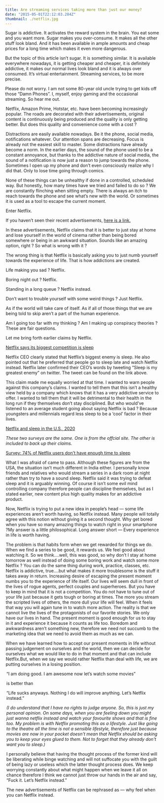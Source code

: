 ```yaml
---
title: Are streaming services taking more than just our money?
date: "2015-05-01T22:12:03.284Z"
thumbnail: ./netflix.jpg
---
```


Sugar is addictive. It activates the reward system in the brain. You eat some and you want more. Sugar makes you over-consume. It makes all the other stuff look bland. And it has been available in ample amounts and cheap prices for a long time which makes it even more dangerous.

But the topic of this article isn’t sugar. It is something similar. It is available everywhere nowadays, it is getting cheaper and cheaper, it is definitely addictive, it makes our normal lives look bland and it is always over consumed. It’s virtual entertainment. Streaming services, to be more precise.

Please do not worry. I am not some 80-year old uncle trying to get kids off those “Damn Phones”. I, myself, enjoy gaming and the occasional streaming. So hear me out.

<legend>

Netflix, Amazon Prime, Hotstar, etc. have been becoming increasingly popular. The roads are decorated with their advertisements, original content is continuously being produced and the quality is only getting better. But does this quality and convenience come with a cost ?

Distractions are easily available nowadays. Be it the phone, social media, notifications whatever. Our attention spans are decreasing. Focus is already not the easiest skill to master. Some distractions have already become a norm. In the earlier days, the sound of the phone used to be a constant annoyance, but thanks to the addictive nature of social media, the sound of a notification is now just a reason to jump towards the phone. Sometimes I open up my phone and don’t even consciously realize why I did that. Only to lose time going through comics.

None of these things can be unhealthy if done in a controlled, scheduled way. But honestly, how many times have we tried and failed to do so ? We are constantly flinching when sitting empty. There is always an itch to reach towards the phone and see what’s new with the world. Or sometimes it is used as a tool to escape the current moment.

Enter Netflix.

If you haven’t seen their recent advertisements, <a href="https://youtu.be/OOG1cyWghiI">here is a link.</a>

In these advertisements, Netflix claims that it is better to just stay at home and lose yourself in the world of cinema rather than being bored somewhere or being in an awkward situation. Sounds like an amazing option, right ? So what is wrong with it ?

The wrong thing is that Netflix is basically asking you to just numb yourself towards the experience of life. That is how addictions are created.

Life making you sad ? Netflix.

Boring night out ? Netflix.

Standing in a long queue ? Netflix instead.

Don’t want to trouble yourself with some weird things ? Just Netflix.

As if the world will take care of itself. As if all of those things that we are being told to skip aren’t a part of the human experience.

Am I going too far with my thinking ? Am I making up conspiracy theories ? These are fair questions.

Let me bring forth earlier claims by Netflix.

<a href="https://www.independent.co.uk/life-style/gadgets-and-tech/news/netflix-downloads-sleep-biggest-competition-video-streaming-ceo-reed-hastings-amazon-prime-sky-go-a7690561.html">Netflix says its biggest competition is sleep</a>

Netflix CEO clearly stated that Netflix’s biggest enemy is sleep. He also pointed out that he preferred that people go to sleep late and watch Netflix instead. Netflix later confirmed their CEO’s words by tweeting “Sleep is my greatest enemy” on twitter. The tweet can be found on the link above.

This claim made me equally worried at that time. I wanted to warn people against this company’s claims. I wanted to tell them that this isn’t a healthy view held by a company which knows that it has a very addictive service to offer. I wanted to tell them that it will be detrimental to their health in the long run if they themselves don’t stay disciplined. But who would’ve listened to an average student going about saying Netflix is bad ? Because youngsters and millennials regard less sleep to be a ‘cool’ factor in their lives.

<a href="https://sleepstandards.com/netflix-and-sleep/">Netflix and sleep in the U.S., 2020 </a>

_These two surveys are the same. One is from the offcial site. The other is included to back up their claims._

<a href="https://azbigmedia.com/lifestyle/survey-74-of-netflix-users-dont-have-enough-time-to-get-7-hours-of-sleep/">Survey: 74% of Netflix users don't have enough time to sleep</a>

What I was afraid of came to pass. Although these figures are from the USA, the situation isn’t much different in India either. I personally know friends and relatives who would stream a series in a dark room at night rather than try to have a sound sleep. Netflix said it was trying to defeat sleep and it is arguably winning. Of course it isn’t some evil mind controlling company therefore people can discipline themselves, but as I stated earlier, new content plus high quality makes for an addictive product.

Now, Netflix is trying to put a new idea in people’s head — some life experiences aren’t worth having, so Netflix instead. Many people will totally agree with this notion without giving it a second thought. Why get bored when you have so many amazing things to watch right in your smartphone ?My answer is a little philosophical. Long answer short — Every experience in life is worth having.

The problem is that habits form when we get rewarded for things we do. When we find a series to be good, it rewards us. We feel good about watching it. So we think….well, this was good, so why don’t I stay at home tomorrow as well instead of doing some boring work and watch some more Netflix ? You can do the same thing during work, practice, classes, etc. Netflix is addictive, true….but what makes it more troublesome is the stuff it takes away in return. Increasing desire of escaping the present moment numbs you to the experience of life itself. Our lives will seem dull in front of the lives of rogue agents, perfect couples and superheroes. But you have to keep in mind that it is not a competition. You do not have to tune out of your life just because it gets tough or boring at times. The more you stream the scripted lives of others, the more dull your life will feel. When it feels that way you will again tune in to watch more action. The reality is that we cannot live the lives of the protagonists of our favorite stories. We only have our lives in hand. The present moment is good enough for us to stay in it and experience it because it counts as life too. Boredom and awkwardness aren’t something new, therefore we need not succumb to the marketing idea that we need to avoid them as much as we can.

When we have learned how to accept our present moments in life without passing judgement on ourselves and the world, then we can decide for ourselves what we would like to do in that moment and that can include Netflix.But, when we say we would rather Netflix than deal with life, we are putting ourselves in a losing position.

<legend>

“I am doing good. I am awesome now let’s watch some movies”

is better than

“Life sucks anyways. Nothing I do will improve anything. Let’s Netflix instead.”

_(I do understand that I have no rights to judge anyone. So, this is just my personal opinion. On some days, when you are feeling down you might just wanna netflix instead and watch your favourite shows and that is fine too. My problem is with Netflix promoting this as a lifestyle. Just like going to the theatre all the time is not a sensible lifestyle, therefore just because movies are now in your pocket doesn't mean that Netflix should be asking you to keep your eyes glued to them. Not to forget that they already don't want you to sleep.)_

I personally believe that having the thought process of the former kind will be liberating while binge watching and will not suffocate you with the guilt of being lazy or useless which the latter thought process does. We keep worrying constantly about what might happen when we leave it all on chance therefore I think we cannot just throw our hands in the air and say, “Fuck it. Let’s Netflix instead.”

The new advertisements of Netflix can be rephrased as — why feel when you can Netflix instead.
